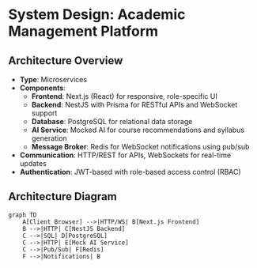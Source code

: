 # System Design: Academic Management Platform

## Architecture Overview

- **Type**: Microservices
- **Components**:
  - **Frontend**: Next.js (React) for responsive, role-specific UI
  - **Backend**: NestJS with Prisma for RESTful APIs and WebSocket support
  - **Database**: PostgreSQL for relational data storage
  - **AI Service**: Mocked AI for course recommendations and syllabus generation
  - **Message Broker**: Redis for WebSocket notifications using pub/sub
- **Communication**: HTTP/REST for APIs, WebSockets for real-time updates
- **Authentication**: JWT-based with role-based access control (RBAC)

## Architecture Diagram

```mermaid
graph TD
    A[Client Browser] -->|HTTP/WS| B[Next.js Frontend]
    B -->|HTTP| C[NestJS Backend]
    C -->|SQL| D[PostgreSQL]
    C -->|HTTP| E[Mock AI Service]
    C -->|Pub/Sub| F[Redis]
    F -->|Notifications| B
```

